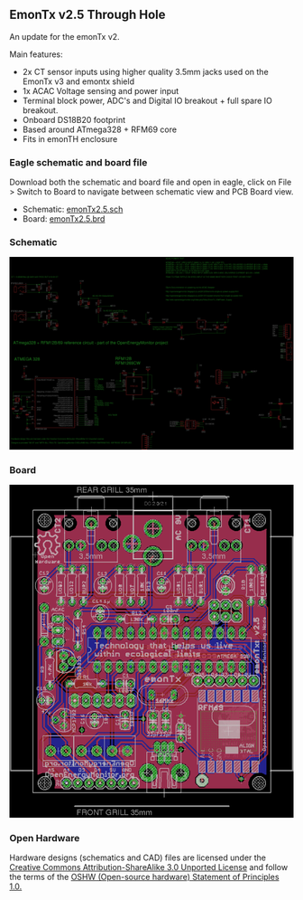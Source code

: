 ## EmonTx v2.5 Through Hole

An update for the emonTx v2.

Main features:

- 2x CT sensor inputs using higher quality 3.5mm jacks used on the EmonTx v3 and emontx shield
- 1x ACAC Voltage sensing and power input
- Terminal block power, ADC's and Digital IO breakout + full spare IO breakout.
- Onboard DS18B20 footprint
- Based around ATmega328 + RFM69 core
- Fits in emonTH enclosure

### Eagle schematic and board file

Download both the schematic and board file and open in eagle, click on File > Switch to Board to navigate between schematic view and PCB Board view.

- Schematic: [emonTx2.5.sch](emonTx2.5.sch)
- Board: [emonTx2.5.brd](emonTx2.5.brd)

### Schematic

![schematic.png](schematic.png)

### Board

![board.png](board.png)

### Open Hardware

Hardware designs (schematics and CAD) files are licensed under the [Creative Commons Attribution-ShareAlike 3.0 Unported License](http://creativecommons.org/licenses/by-sa/3.0/) and follow the terms of the [OSHW (Open-source hardware) Statement of Principles 1.0.](http://freedomdefined.org/OSHW)
